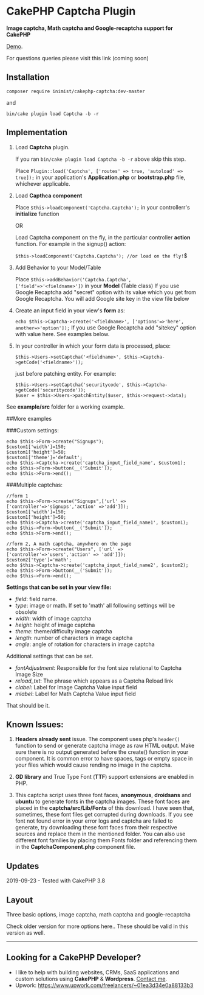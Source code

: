 # CakePHP Captcha Plugin

**Image captcha, Math captcha and Google-recaptcha support for CakePHP**

<a href="https://captcha.inimisttech.com">Demo</a>.

For questions queries please visit this link (coming soon)

## Installation

```composer require inimist/cakephp-captcha:dev-master```

and

```bin/cake plugin load Captcha -b -r```

## Implementation

1. Load **Captcha** plugin.

	If you ran ```bin/cake plugin load Captcha -b -r``` above skip this step.
	
	Place ```Plugin::load('Captcha', ['routes' => true, 'autoload' => true]);``` in your application's **Application.php** or **bootstrap.php** file, whichever applicable.

2. Load **Capthca component**

	Place ```$this->loadComponent('Captcha.Captcha');``` in your controllerr's **initialize** function
	
	OR
	
	Load Captcha component on the fly, in the particular controller **action** function. For example in the signup() action:
	
	```$this->loadComponent('Captcha.Captcha'); //or load on the fly!```$

3. Add Behavior to your Model/Table

	Place  ```$this->addBehavior('Captcha.Captcha', ['field'=>'<fieldname>'])``` in your **Model** (Table class)
	If you use Google Recaptcha add "secret" option with its value which you get from Google Recaptcha. You will add Google site key in the view file below

4. Create an input field in your view's **form** as:

	```echo $this->Captcha->create('<fieldname>', ['options'=>'here', another=>'option']);```
	If you use Google Recaptcha add "sitekey" option with value here. See examples below.

5. In your controller in which your form data is processed, place:

	```$this->Users->setCaptcha('<fieldname>', $this->Captcha->getCode('<fieldname>'));```

	just before patching entity. For example:

	```
	$this->Users->setCaptcha('securitycode', $this->Captcha->getCode('securitycode'));
	$user = $this->Users->patchEntity($user, $this->request->data);
	```
	
See **example/src** folder for a working example.

##More examples

###Custom settings:

    echo $this->Form->create("Signups");
    $custom1['width']=150;
    $custom1['height']=50;
    $custom1['theme']='default';
    echo $this->Captcha->create('captcha_input_field_name', $custom1);
    echo $this->Form->button(__('Submit'));
    echo $this->Form->end();

###Multiple captchas:

    //form 1
    echo $this->Form->create("Signups",['url' => ['controller'=>'signups','action' =>'add']]);
    $custom1['width']=150;
    $custom1['height']=50;
    echo $this->Captcha->create('captcha_input_field_name1', $custom1);
    echo $this->Form->button(__('Submit'));
    echo $this->Form->end();

    //form 2, A math captcha, anywhere on the page
    echo $this->Form->create("Users", ['url' => ['controller'=>'users','action' => 'add']]);
    $custom2['type']='math';
    echo $this->Captcha->create('captcha_input_field_name2', $custom2);
    echo $this->Form->button(__('Submit'));
    echo $this->Form->end();


**Settings that can be set in your view file:**

* *field*: field name.
* *type*: image or math. If set to 'math' all following settings will be 
obsolete
* *width*: width of image captcha
* *height*: height of image captcha
* *theme*: theme/difficulty image captcha
* *length*: number of characters in image captcha
* *angle*: angle of rotation for characters in image captcha

Additional settings that can be set.

* *fontAdjustment*: Responsible for the font size relational to Captcha Image 
Size
* *reload_txt*: The phrase which appears as a Captcha Reload link
* *clabel*: Label for Image Captcha Value input field
* *mlabel*: Label for Math Captcha Value input field

That should be it.

## Known Issues:

1. **Headers already sent** issue. The component uses php's `header()` function to send or generate captcha image as raw HTML output. Make sure there is no output generated before the create() function in your component. It is common error to have spaces, tags or empty space in your files which would cause rending no image in the captcha.

2. **GD library** and True Type Font (**TTF**) support extensions are enabled in PHP.

3. This captcha script uses three font faces, **anonymous**, **droidsans** and **ubuntu**  to generate fonts in the captcha images. These font faces are placed in the **captcha/src/Lib/Fonts** of this download. I have seen that, sometimes, these font files get corrupted during downloads. If you see font not found error in your error logs and captcha are failed to generate, try downloading these font faces from their respective sources and replace them in the mentioned folder. You can also use different font families by placing them Fonts folder and referencing them in the **CaptchaComponent.php** component file.

## Updates

2019-09-23 - Tested with CakePHP 3.8

## Layout

Three basic options, image captcha, math captcha and google-recaptcha

Check older version for more options here.. These should be valid in this version as well.


-----------------------------
Looking for a CakePHP Developer?
-----------------------------
* I like to help with building websites, CRMs, SaaS applications and custom solutions using **CakePHP** & **Wordpress**. [Contact me](https://inimisttech.com/contact/).
* Upwork: https://www.upwork.com/freelancers/~01ea3d34e0a88133b3
